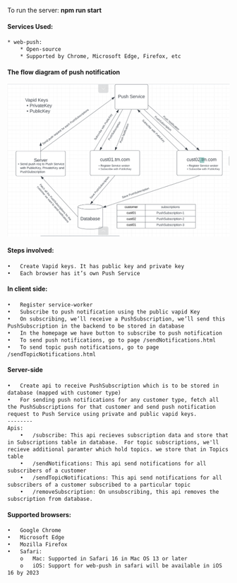 To run the server: **npm run start**

#### Services Used:
    * web-push:
        * Open-source
        * Supported by Chrome, Microsoft Edge, Firefox, etc

#### The flow diagram of push notification
![webPushDesign](Image/webPushDesign.png)

####  Steps involved:
    •	Create Vapid keys. It has public key and private key
    •	Each browser has it’s own Push Service

#### In client side:
    •	Register service-worker
    •	Subscribe to push notification using the public vapid Key
    •	On subscribing, we’ll receive a PushSubscription, we’ll send this PushSubscription in the backend to be stored in database
    •   In the homepage we have button to subscribe to push notification
    •   To send push notifications, go to page /sendNotifications.html
    •   To send topic push notifications, go to page /sendTopicNotifications.html

#### Server-side
    •	Create api to receive PushSubscription which is to be stored in database (mapped with customer type)
    •	For sending push notifications for any customer type, fetch all the PushSubscriptions for that customer and send push notification request to Push Service using private and public vapid keys.
    --------
    Apis:
        •   /subscribe: This api recieves subscription data and store that in Subscriptions table in database.  For topic subscriptions, we'll recieve additional paramter which hold topics. we store that in Topics table
        •   /sendNotifications: This api send notifications for all subscribers of a customer
        •   /sendTopicNotifications: This api send notifications for all subscribers of a customer subscribed to a particular topic
        •   /removeSubscription: On unsubscribing, this api removes the subscription from database.

#### Supported browsers:
    •	Google Chrome
    •	Microsoft Edge
    •	Mozilla Firefox
    •	Safari:
        o	Mac: Supported in Safari 16 in Mac OS 13 or later
        o	iOS: Support for web-push in safari will be available in iOS 16 by 2023

